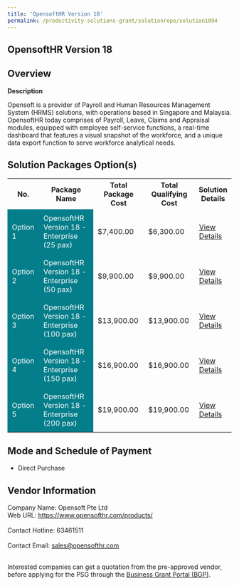 ```yaml
---
title: 'OpensoftHR Version 18'
permalink: /productivity-solutions-grant/solutionrepo/solution1094
---
```


## OpensoftHR Version 18

## Overview

**Description**

Opensoft is a provider of Payroll and Human Resources Management System (HRMS) solutions, with operations based in Singapore and Malaysia. OpensoftHR today comprises of Payroll, Leave, Claims and Appraisal modules, equipped with employee self-service functions, a real-time dashboard that features a visual snapshot of the workforce, and a unique data export function to serve workforce analytical needs.

## Solution Packages Option(s)

<table>
<tr>
<th><b>No.</b></th>
<th><b>Package Name</b></th>
<th><b>Total Package Cost</b></th>
<th><b>Total Qualifying Cost</b></th>
<th><b>Solution Details</b></th>
</tr>
<tr>
<td style='padding: 10px; background-color: #037E8A; color: #FFFFFF;'>Option 1</td>
<td style='padding: 10px; background-color: #037E8A; color: #FFFFFF;'>OpensoftHR Version 18 - Enterprise (25 pax)</td>
<td style='padding: 10px;'>$7,400.00</td>
<td style='padding: 10px;'>$6,300.00</td>
<td style='padding: 10px;'><a href='/images/psg/OpensoftHR_20210316_Desensitised_Annex_3_Part_1.pdf' target='_blank'>View Details</a></td>
</tr>
<tr>
<td style='padding: 10px; background-color: #037E8A; color: #FFFFFF;'>Option 2</td>
<td style='padding: 10px; background-color: #037E8A; color: #FFFFFF;'>OpensoftHR Version 18 - Enterprise (50 pax)</td>
<td style='padding: 10px;'>$9,900.00</td>
<td style='padding: 10px;'>$9,900.00</td>
<td style='padding: 10px;'><a href='/images/psg/OpensoftHR_20210316_Desensitised_Annex_3_Part_2.pdf' target='_blank'>View Details</a></td>
</tr>
<tr>
<td style='padding: 10px; background-color: #037E8A; color: #FFFFFF;'>Option 3</td>
<td style='padding: 10px; background-color: #037E8A; color: #FFFFFF;'>OpensoftHR Version 18 - Enterprise (100 pax)</td>
<td style='padding: 10px;'>$13,900.00</td>
<td style='padding: 10px;'>$13,900.00</td>
<td style='padding: 10px;'><a href='/images/psg/OpensoftHR_20210316_Desensitised_Annex_3_Part_3.pdf' target='_blank'>View Details</a></td>
</tr>
<tr>
<td style='padding: 10px; background-color: #037E8A; color: #FFFFFF;'>Option 4</td>
<td style='padding: 10px; background-color: #037E8A; color: #FFFFFF;'>OpensoftHR Version 18 - Enterprise (150 pax)</td>
<td style='padding: 10px;'>$16,900.00</td>
<td style='padding: 10px;'>$16,900.00</td>
<td style='padding: 10px;'><a href='/images/psg/OpensoftHR_20210316_Desensitised_Annex_3_Part_4.pdf' target='_blank'>View Details</a></td>
</tr>
<tr>
<td style='padding: 10px; background-color: #037E8A; color: #FFFFFF;'>Option 5</td>
<td style='padding: 10px; background-color: #037E8A; color: #FFFFFF;'>OpensoftHR Version 18 - Enterprise (200 pax)</td>
<td style='padding: 10px;'>$19,900.00</td>
<td style='padding: 10px;'>$19,900.00</td>
<td style='padding: 10px;'><a href='/images/psg/OpensoftHR_20210316_Desensitised_Annex_3_Part_5.pdf' target='_blank'>View Details</a></td>
</tr>
</table>

## Mode and Schedule of Payment

 - Direct Purchase

## Vendor Information

 Company Name: Opensoft Pte Ltd<br>Web URL: https://www.opensofthr.com/products/ <br><br>Contact Hotline: 63461511 <br><br>Contact Email: sales@opensofthr.com <br><br>

Interested companies can get a quotation from the pre-approved vendor, before applying for the PSG through the <a href='https://www.businessgrants.gov.sg/' target='_blank' rel='noopener'>Business Grant Portal (BGP)</a>.

<script src="/jquery/resize-tables.js"></script>
